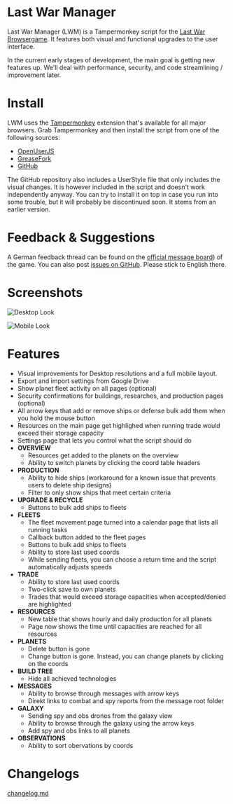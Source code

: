 # Last War Manager

Last War Manager (LWM) is a Tampermonkey script for the [Last War Browsergame](https://last-war.de). It features both visual and functional upgrades to the user interface.

In the current early stages of development, the main goal is getting new features up. We'll deal with performance, security, and code streamlining / improvement later.

# Install

LWM uses the [Tampermonkey](https://tampermonkey.net/) extension that's available for all major browsers. Grab Tampermonkey and then install the script from one of the following sources:

- [OpenUserJS](https://openuserjs.org/scripts/j0shi82/Last_War_Manager)
- [GreaseFork](https://greasyfork.org/en/scripts/379871-last-war-manager)
- [GitHub](https://raw.githubusercontent.com/j0Shi82/last-war-manager/master/last-war-manager.user.js)

The GitHub repository also includes a UserStyle file that only includes the visual changes. It is however included in the script and doesn't work independently anyway. You can try to install it on top in case you run into some trouble, but it will probably be discontinued soon. It stems from an earlier version.

# Feedback & Suggestions

A German feedback thread can be found on the [official message board](http://forum.last-war.de/viewtopic.php?f=4&t=967)) of the game. You can also post [issues on GitHub](https://github.com/j0Shi82/last-war-manager/issues). Please stick to English there.

# Screenshots

![Desktop Look](https://i.imgur.com/LNSIcSK.png "Desktop Look")

![Mobile Look](https://i.imgur.com/OIFOGbo.png "Mobile Look")

# Features

- Visual improvements for Desktop resolutions and a full mobile layout.
- Export and import settings from Google Drive
- Show planet fleet activity on all pages (optional)
- Security confirmations for buildings, researches, and production pages (optional)
- All arrow keys that add or remove ships or defense bulk add them when you hold the mouse button
- Resources on the main page get highlighed when running trade would exceed their storage capacity
- Settings page that lets you control what the script should do
- **OVERVIEW**
  - Resources get added to the planets on the overview
  - Ability to switch planets by clicking the coord table headers
- **PRODUCTION**
  - Ability to hide ships (workaround for a known issue that prevents users to delete ship designs)
  - Filter to only show ships that meet certain criteria
- **UPGRADE & RECYCLE**
  - Buttons to bulk add ships to fleets
- **FLEETS**
  - The fleet movement page turned into a calendar page that lists all running tasks
  - Callback button added to the fleet pages
  - Buttons to bulk add ships to fleets
  - Ability to store last used coords
  - While sending fleets, you can choose a return time and the script automatically adjusts speeds
- **TRADE**
   - Ability to store last used coords
   - Two-click save to own planets
   - Trades that would exceed storage capacities when accepted/denied are highlighted
- **RESOURCES**
  - New table that shows hourly and daily production for all planets
  - Page now shows the time until capacities are reached for all resources
- **PLANETS**
  - Delete button is gone
  - Change button is gone. Instead, you can change planets by clicking on the coords
- **BUILD TREE**
  - Hide all achieved technologies
- **MESSAGES**
  - Ability to browse through messages with arrow keys
  - Direkt links to combat and spy reports from the message root folder
- **GALAXY**
  - Sending spy and obs drones from the galaxy view
  - Ability to browse through the galaxy using the arrow keys
  - Add spy and obs links to all planets
- **OBSERVATIONS**
  - Ability to sort obervations by coords

# Changelogs

[changelog.md](CHANGELOG.md)
